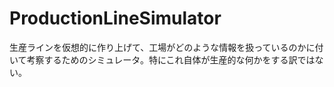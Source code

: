 ProductionLineSimulator
=======================

生産ラインを仮想的に作り上げて、工場がどのような情報を扱っているのかに付いて考察するためのシミュレータ。特にこれ自体が生産的な何かをする訳ではない。
